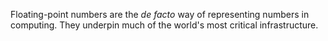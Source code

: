Floating-point numbers are the *de facto* way of representing numbers in computing. They underpin much of the world's most critical infrastructure. 
<!--stackedit_data:
eyJoaXN0b3J5IjpbMTIxMzcwNjUxOF19
-->